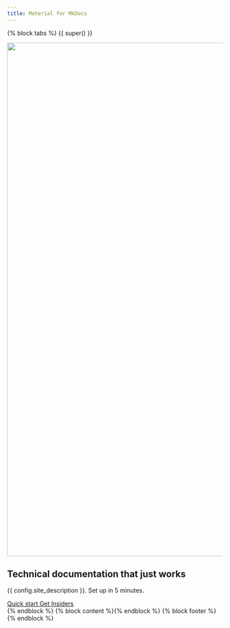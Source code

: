 ```yaml
---
title: Material for MkDocs
---
```


{% block tabs %}
  {{ super() }}
  <style>.md-header{position:initial}.md-main__inner{margin:0}.md-content{display:none}@media screen and (min-width:60em){.md-sidebar--secondary{display:none}}@media screen and (min-width:76.25em){.md-sidebar--primary{display:none}}</style>
  <section class="mdx-container">
    <div class="md-grid md-typeset">
      <div class="mdx-hero">
        <div class="mdx-hero__image">
          <img src="assets/images/illustration.png" alt="" width="1659" height="1200" draggable="false">
        </div>
        <div class="mdx-hero__content">
          <h1>Technical documentation that just works</h1>
          <p>{{ config.site_description }}. Set up in 5 minutes.</p>
          <a href="{{ page.next_page.url | url }}" title="{{ page.next_page.title | e }}" class="md-button md-button--primary">
            Quick start
          </a>
          <a href="{{ 'insiders/' | url }}" title="Material for MkDocs Insiders" class="md-button">
            Get Insiders
          </a>
        </div>
      </div>
    </div>
  </section>
{% endblock %}
{% block content %}{% endblock %}
{% block footer %}{% endblock %}
